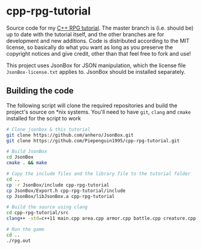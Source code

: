 # cpp-rpg-tutorial

Source code for my [C++ RPG tutorial](http://www.penguinprogrammer.co.uk/rpg-tutorial-2). The master branch is
(i.e. should be) up to date with the tutorial itself, and the other branches are for development and new additions.
Code is distributed according to the MIT license, so basically do what you want as long as you preserve the copyright
notices and give credit, other than that feel free to fork and use!

This project uses JsonBox for JSON manipulation, which the license file `JsonBox-license.txt` applies to. JsonBox should
be installed separately.

## Building the code

The following script will clone the required repositories and build the project's source on *nix systems.
You'll need to have `git`, `clang` and `cmake` installed for the script to work

```bash
# Clone jsonbox & this tutorial
git clone https://github.com/anhero/JsonBox.git
git clone https://github.com/Piepenguin1995/cpp-rpg-tutorial.git

# Build JsonBox
cd JsonBox
cmake . && make

# Copy the include files and the library file to the tutorial folder
cd ..
cp -r JsonBox/include cpp-rpg-tutorial
cp JsonBox/Export.h cpp-rpg-tutorial/include
cp JsonBox/libJsonBox.a cpp-rpg-tutorial

# Build the source using clang
cd cpp-rpg-tutorial/src
clang++ -std=c++11 main.cpp area.cpp armor.cpp battle.cpp creature.cpp door.cpp entity_manager.cpp inventory.cpp item.cpp player.cpp weapon.cpp ../libJsonBox.a -I ../include/ -rpath ../ -o ../rpg.out

# Run the game
cd ..
./rpg.out
```
